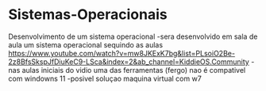 # Sistemas-Operacionais
Desenvolvimento de um sistema operacional
  -sera desenvolvido em sala de aula um sistema operacional sequindo as aulas https://www.youtube.com/watch?v=mw8JKExK7bg&list=PLsoiO2Be-2z8BfsSkspJfDiuKeC9-LSca&index=2&ab_channel=KiddieOS.Community
  -nas aulas iniciais do vidio uma das ferramentas (fergo) nao é compativel com windowns 11
    -posivel soluçao maquina virtual com w7
